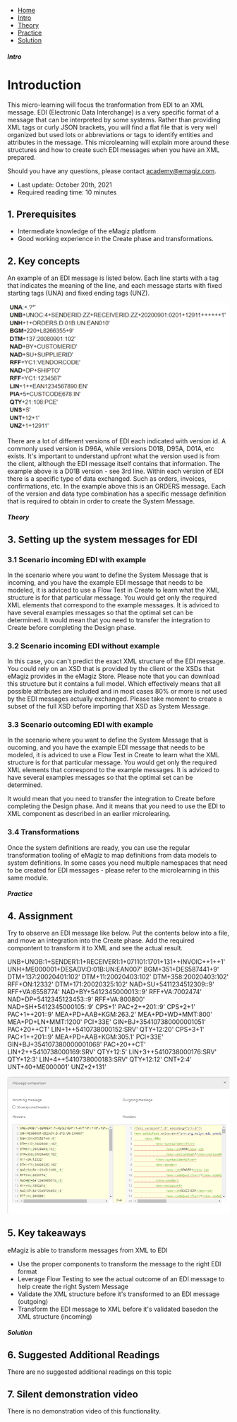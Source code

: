 <div class="ez-academy">
    <div class="ez-academy__body">
        <main class="micro-learning">
        <ul class="doc-nav">
            <li class="doc-nav__item"><a href="../../docs/microlearning/advanced-create-your-transformations-index" class="doc-nav__link">Home</a></li>
            <li class="doc-nav__item"><a href="#intro" class="doc-nav__link">Intro</a></li>
            <li class="doc-nav__item"><a href="#theory" class="doc-nav__link">Theory</a></li>
            <li class="doc-nav__item"><a href="#practice" class="doc-nav__link">Practice</a></li>
            <li class="doc-nav__item"><a href="#solution" class="doc-nav__link">Solution</a></li>
        </ul>

<div class="doc">

##### Intro

# Introduction
This micro-learning will focus the tranformation from EDI to an XML message. EDI (Electronic Data Interchange) is a very specific format of a message that can be interpreted by some systems. Rather than providing XML tags or curly JSON brackets, you will find a flat file that is very well organized but used lots or abbreviations or tags to identify entities and attributes in the message. This microlearning will explain more around these structures and how to create such EDI messages when you have an XML prepared. 

Should you have any questions, please contact academy@emagiz.com.

- Last update: October 20th, 2021
- Required reading time: 10 minutes

## 1. Prerequisites
- Intermediate knowledge of the eMagiz platform
- Good working experience in the Create phase and transformations.

## 2. Key concepts
An example of an EDI message is listed below. Each line starts with a tag that indicates the meaning of the line, and each message starts with fixed starting tags (UNA) and fixed ending tags (UNZ).

<p align="center"><img src="../../img/microlearning/advanced-create-your-transformations-xml-2-edi-1.png"></p>

There are a lot of different versions of EDI each indicated with version id. A commonly used version is D96A, while versions D01B, D95A, D01A, etc exists. It's important to understand upfront what the version used is from the client, allthough the EDI message itself contains that information. The example above is a D01B version - see 3rd line. Within each version of EDI there is a specific type of data exchanged. Such as orders, invoices, confirmations, etc. In the example above this is an ORDERS message. Each of the version and data type combination has a specific message definition that is required to obtain in order to create the System Message.


##### Theory

## 3. Setting up the system messages for EDI

### 3.1 Scenario incoming EDI with example

In the scenario where you want to define the System Message that is incoming, and you have the example EDI message that needs to be modeled, it is adviced to use a Flow Test in Create to learn what the XML structure is for that particular message. You would get only the required XML elements that correspond to the example messages. It is adviced to have several examples messages so that the optimal set can be determined. It would mean that you need to transfer the integration to Create before completing the Design phase.

### 3.2 Scenario incoming EDI without example

In this case, you can't predict the exact XML structure of the EDI message. You could rely on an XSD that is provided by the client or the XSDs that eMagiz provides in the eMagiz Store. Please note that you can download this structure but it contains a full model. Which effectively means that all possible attributes are included and in most cases 80% or more is not used by the EDI messages actually exchanged. Please take moment to create a subset of the full XSD before importing that XSD as System Message.

### 3.3 Scenario outcoming EDI with example

In the scenario where you want to define the System Message that is oucoming, and you have the example EDI message that needs to be modeled, it is adviced to use a Flow Test in Create to learn what the XML structure is for that particular message. You would get only the required XML elements that correspond to the example messages. It is adviced to have several examples messages so that the optimal set can be determined. 

It would mean that you need to transfer the integration to Create before completing the Design phase. And it means that you need to use the EDI to XML component as described in an earlier microlearing.

### 3.4 Transformations

Once the system definitions are ready, you can use the regular transformation tooling of eMagiz to map definitions from data models to system definitions. In some cases you need multiple namespaces that need to be created for EDI messages - please refer to the microlearning in this same module.

##### Practice

## 4. Assignment

Try to observe an EDI message like below. Put the contents below into a file, and move an integration into the Create phase. Add the required compontent to transform it to XML and see the actual result.


UNB+UNOB:1+SENDER1:1+RECEIVER1:1+071101:1701+131++INVOIC++1++1'
UNH+ME000001+DESADV:D:01B:UN:EAN007'
BGM+351+DES587441+9'
DTM+137:20020401:102'
DTM+11:20020403:102'
DTM+358:20020403:102'
RFF+ON:12332'
DTM+171:20020325:102'
NAD+SU+5411234512309::9'
RFF+VA:6558774'
NAD+BY+5412345000013::9'
RFF+VA:7002474'
NAD+DP+5412345123453::9'
RFF+VA:800800'
NAD+SH+5412345000105::9'
CPS+1'
PAC+2++201::9'
CPS+2+1'
PAC+1++201::9'
MEA+PD+AAB+KGM:263.2'
MEA+PD+WD+MMT:800'
MEA+PD+LN+MMT:1200'
PCI+33E'
GIN+BJ+354107380000001051'
PAC+20++CT'
LIN+1++5410738000152:SRV'
QTY+12:20'
CPS+3+1'
PAC+1++201::9'
MEA+PD+AAB+KGM:305.1'
PCI+33E'
GIN+BJ+354107380000001068'
PAC+20++CT'
LIN+2++5410738000169:SRV'
QTY+12:5'
LIN+3++5410738000176:SRV'
QTY+12:3'
LIN+4++5410738000183:SRV'
QTY+12:12'
CNT+2:4'
UNT+40+ME000001'
UNZ+2+131'

<p align="center"><img src="../../img/microlearning/advanced-create-your-transformations-xml-2-edi-4.png"></p>

## 5. Key takeaways
eMagiz is able to transform messages from XML to EDI

- Use the proper components to transform the message to the right EDI format
- Leverage Flow Testing to see the actual outcome of an EDI message to help create the right System Message
- Validate the XML structure before it's transformed to an EDI message (outgoing)
- Transform the EDI message to XML before it's validated basedon the XML structure (incoming)


##### Solution

## 6. Suggested Additional Readings

There are no suggested additional readings on this topic

## 7. Silent demonstration video

There is no demonstration video of this functionality. 

##

</div>
</main>
</div>
</div>